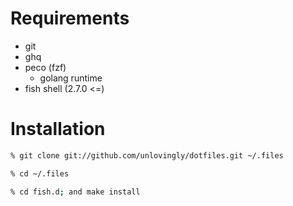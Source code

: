 # Requirements
- git
- ghq
- peco (fzf)
  - golang runtime
- fish shell (2.7.0 <=)

# Installation
```sh
% git clone git://github.com/unlovingly/dotfiles.git ~/.files
```

```sh
% cd ~/.files
```

```sh
% cd fish.d; and make install
```